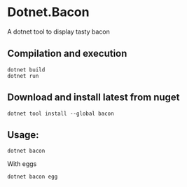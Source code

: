 # Dotnet.Bacon
A dotnet tool to display tasty bacon

## Compilation and execution
```
dotnet build
dotnet run
```

## Download and install latest from nuget
```
dotnet tool install --global bacon
```

## Usage:
```
dotnet bacon
```
With eggs
```
dotnet bacon egg
```
